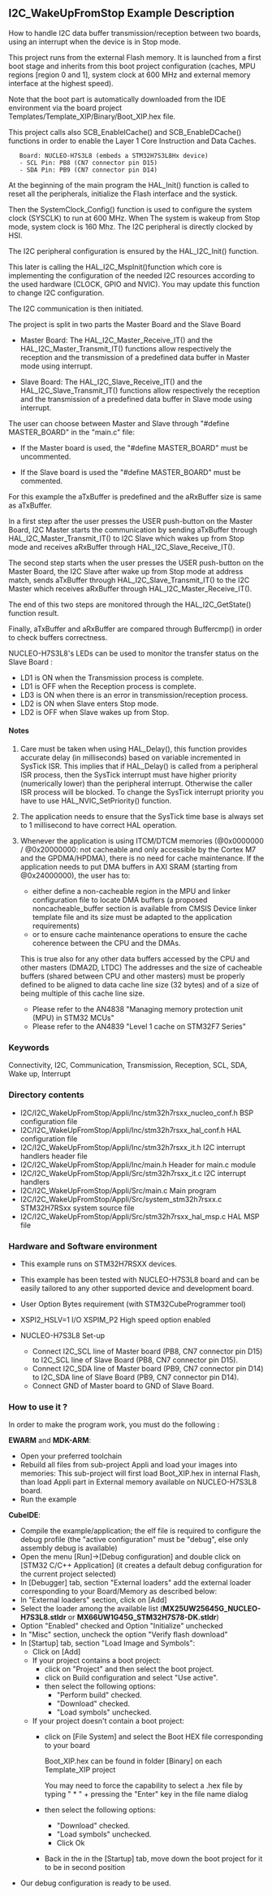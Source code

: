 ## <b>I2C_WakeUpFromStop Example Description</b>

How to handle I2C data buffer transmission/reception between two boards, 
using an interrupt when the device is in Stop mode.

This project runs from the external Flash memory. It is launched from a first boot stage and inherits from this boot project
configuration (caches, MPU regions [region 0 and 1], system clock at 600 MHz and external memory interface at the highest speed).

Note that the boot part is automatically downloaded from the IDE environment via the board project Templates/Template_XIP/Binary/Boot_XIP.hex file.

This project calls also SCB_EnableICache() and SCB_EnableDCache() functions in order to enable
the Layer 1 Core Instruction and Data Caches.

       Board: NUCLEO-H7S3L8 (embeds a STM32H7S3L8Hx device)
       - SCL Pin: PB8 (CN7 connector pin D15)
       - SDA Pin: PB9 (CN7 connector pin D14)

At the beginning of the main program the HAL_Init() function is called to reset 
all the peripherals, initialize the Flash interface and the systick.

Then the SystemClock_Config() function is used to configure the system
clock (SYSCLK) to run at 600 MHz. When The system is wakeup from Stop mode,
system clock is 160 Mhz. The I2C peripheral is directly clocked by HSI.

The I2C peripheral configuration is ensured by the HAL_I2C_Init() function.

This later is calling the HAL_I2C_MspInit()function which core is implementing
the configuration of the needed I2C resources according to the used hardware (CLOCK, 
GPIO and NVIC). You may update this function to change I2C configuration.

The I2C communication is then initiated.

The project is split in two parts the Master Board and the Slave Board

- Master Board: 
  The HAL_I2C_Master_Receive_IT() and the HAL_I2C_Master_Transmit_IT() functions 
  allow respectively the reception and the transmission of a predefined data buffer
  in Master mode using interrupt.

- Slave Board: 
  The HAL_I2C_Slave_Receive_IT() and the HAL_I2C_Slave_Transmit_IT() functions 
  allow respectively the reception and the transmission of a predefined data buffer
  in Slave mode using interrupt.

The user can choose between Master and Slave through "#define MASTER_BOARD"
in the "main.c" file:

- If the Master board is used, the "#define MASTER_BOARD" must be uncommented.

- If the Slave board is used the "#define MASTER_BOARD" must be commented.

For this example the aTxBuffer is predefined and the aRxBuffer size is same as aTxBuffer.

In a first step after the user presses the USER push-button on the Master Board, I2C Master
starts the communication by sending aTxBuffer through HAL_I2C_Master_Transmit_IT() to 
I2C Slave which wakes up from Stop mode and receives aRxBuffer through HAL_I2C_Slave_Receive_IT(). 

The second step starts when the user presses the USER push-button on the Master Board,
the I2C Slave after wake up from Stop mode at address match, sends aTxBuffer through HAL_I2C_Slave_Transmit_IT()
to the I2C Master which receives aRxBuffer through HAL_I2C_Master_Receive_IT().

The end of this two steps are monitored through the HAL_I2C_GetState() function
result.

Finally, aTxBuffer and aRxBuffer are compared through Buffercmp() in order to 
check buffers correctness.  

NUCLEO-H7S3L8's LEDs can be used to monitor the transfer status on the Slave Board :

 - LD1 is ON when the Transmission process is complete.
 - LD1 is OFF when the Reception process is complete.
 - LD3 is ON when there is an error in transmission/reception process.
 - LD2 is ON when Slave enters Stop mode.
 - LD2 is OFF when Slave wakes up from Stop.    

#### <b>Notes</b>

 1. Care must be taken when using HAL_Delay(), this function provides accurate delay (in milliseconds)
    based on variable incremented in SysTick ISR. This implies that if HAL_Delay() is called from
    a peripheral ISR process, then the SysTick interrupt must have higher priority (numerically lower)
    than the peripheral interrupt. Otherwise the caller ISR process will be blocked.
    To change the SysTick interrupt priority you have to use HAL_NVIC_SetPriority() function.

 2. The application needs to ensure that the SysTick time base is always set to 1 millisecond
    to have correct HAL operation.
    
 3. Whenever the application is using ITCM/DTCM memories (@0x0000000 / @0x20000000: not cacheable and only accessible
    by the Cortex M7 and the GPDMA/HPDMA), there is no need for cache maintenance.
    If the application needs to put DMA buffers in AXI SRAM (starting from @0x24000000), the user has to:
    - either define a non-cacheable region in the MPU and linker configuration file to locate DMA buffers
      (a proposed noncacheable_buffer section is available from CMSIS Device linker template file and its size must
      be adapted to the application requirements)
    - or to ensure cache maintenance operations to ensure the cache coherence between the CPU and the DMAs.

	This is true also for any other data buffers accessed by the CPU and other masters (DMA2D, LTDC)
    The addresses and the size of cacheable buffers (shared between CPU and other masters)
    must be properly defined to be aligned to data cache line size (32 bytes) and of a size of being multiple
    of this cache line size.
    - Please refer to the AN4838 "Managing memory protection unit (MPU) in STM32 MCUs"
    - Please refer to the AN4839 "Level 1 cache on STM32F7 Series"

### <b>Keywords</b>

Connectivity, I2C, Communication, Transmission, Reception, SCL, SDA, Wake up, Interrupt

### <b>Directory contents</b> 

  - I2C/I2C_WakeUpFromStop/Appli/Inc/stm32h7rsxx_nucleo_conf.h     BSP configuration file
  - I2C/I2C_WakeUpFromStop/Appli/Inc/stm32h7rsxx_hal_conf.h        HAL configuration file
  - I2C/I2C_WakeUpFromStop/Appli/Inc/stm32h7rsxx_it.h              I2C interrupt handlers header file
  - I2C/I2C_WakeUpFromStop/Appli/Inc/main.h                        Header for main.c module  
  - I2C/I2C_WakeUpFromStop/Appli/Src/stm32h7rsxx_it.c              I2C interrupt handlers
  - I2C/I2C_WakeUpFromStop/Appli/Src/main.c                        Main program
  - I2C/I2C_WakeUpFromStop/Appli/Src/system_stm32h7rsxx.c          STM32H7RSxx system source file
  - I2C/I2C_WakeUpFromStop/Appli/Src/stm32h7rsxx_hal_msp.c         HAL MSP file    

### <b>Hardware and Software environment</b>

  - This example runs on STM32H7RSXX devices.

  - This example has been tested with NUCLEO-H7S3L8 board and can be
    easily tailored to any other supported device and development board.
   
  - User Option Bytes requirement (with STM32CubeProgrammer tool)

  - XSPI2_HSLV=1     I/O XSPIM_P2 High speed option enabled

  - NUCLEO-H7S3L8 Set-up

    - Connect I2C_SCL line of Master board (PB8, CN7 connector pin D15) to I2C_SCL line of Slave Board (PB8, CN7 connector pin D15).
    - Connect I2C_SDA line of Master board (PB9, CN7 connector pin D14) to I2C_SDA line of Slave Board (PB9, CN7 connector pin D14).
    - Connect GND of Master board to GND of Slave Board.

### <b>How to use it ?</b>

In order to make the program work, you must do the following :

**EWARM** and **MDK-ARM**:

 - Open your preferred toolchain
 - Rebuild all files from sub-project Appli and load your images into memories: This sub-project will first load Boot_XIP.hex in internal Flash,
   than load Appli part in External memory available on NUCLEO-H7S3L8 board.
 - Run the example

**CubeIDE**:

 - Compile the example/application; the elf file is required to configure the debug profile (the "active configuration" must be "debug", else only assembly debug is available)
 - Open the menu [Run]->[Debug configuration] and double click on  [STM32 C/C++ Application] (it creates a default debug configuration for the current project selected)
 - In [Debugger] tab, section "External  loaders" add the external loader corresponding to your Board/Memory as described below:
 - In "External loaders" section, click on [Add]
 - Select the loader among the available list (**MX25UW25645G_NUCLEO-H7S3L8.stldr** or **MX66UW1G45G_STM32H7S78-DK.stldr**)
 - Option "Enabled" checked and Option "Initialize" unchecked
 - In "Misc" section, uncheck the option "Verify flash download"
 - In [Startup] tab, section "Load Image and Symbols":
   - Click on [Add]
   - If your project contains a boot project:
     - click on "Project" and then select the boot project.
     - click on Build configuration and select "Use active".
     - then select the following options:
       - "Perform build" checked.
       - "Download" checked.
       - "Load symbols" unchecked.
   - If your project doesn't contain a boot project:
     - click on [File System] and select the Boot HEX file corresponding to your board

        Boot_XIP.hex can be found in folder [Binary] on each Template_XIP project

        You may need to force the capability to select a .hex file by typing " * " + pressing the "Enter" key in the file name dialog

     - then select the following options:
       - "Download"      checked.
       - "Load symbols" unchecked.
       - Click Ok
     - Back in the in the [Startup] tab, move down the boot project for it to be in second position
 - Our debug configuration is ready to be used.

